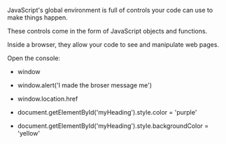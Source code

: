 JavaScript's global environment is full of controls your code can use to make things happen. 

These controls come in the form of JavaScript objects and functions. 

Inside a browser, they allow your code to see and manipulate web pages.

Open the console:
- window
- window.alert('I made the broser message me')
- window.location.href

- document.getElementById('myHeading').style.color = 'purple'
- document.getElementById('myHeading').style.backgroundColor = 'yellow'